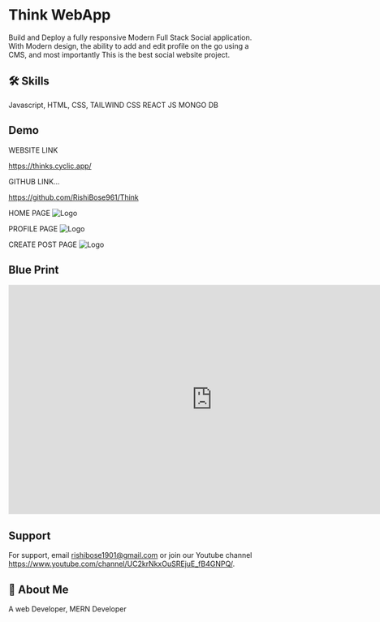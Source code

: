 
# Think WebApp
Build and Deploy a fully responsive Modern Full Stack Social application. With Modern 
design, the ability to add and edit profile on the go using a CMS, and most importantly
This is the best social website project.


## 🛠 Skills
Javascript,
HTML,
CSS,
TAILWIND CSS
REACT JS
MONGO DB

## Demo

WEBSITE LINK

https://thinks.cyclic.app/

GITHUB LINK...

https://github.com/RishiBose961/Think



HOME PAGE
![Logo](https://firebasestorage.googleapis.com/v0/b/waoa-f8825.appspot.com/o/Capture1.PNG?alt=media&token=d2687fa4-d234-4403-bde7-01438d39dbde)

PROFILE PAGE
![Logo](https://firebasestorage.googleapis.com/v0/b/waoa-f8825.appspot.com/o/Capture.PNG?alt=media&token=0ab2ee76-8760-4327-80d9-2c1358a1a9b7)

CREATE POST PAGE
![Logo](https://firebasestorage.googleapis.com/v0/b/waoa-f8825.appspot.com/o/Capture3.PNG?alt=media&token=c3727edf-69be-4a4b-8d0a-3491f9d883fc)


## Blue Print

<iframe style="border: 1px solid rgba(0, 0, 0, 0.1);" width="800" height="450" src="https://www.figma.com/embed?embed_host=share&url=https%3A%2F%2Fwww.figma.com%2Ffile%2FsiNCjEXw2wVQ4udFMnRF1p%2FUntitled%3Fnode-id%3D0%253A1%26t%3DRycrf0DBXLz1Rkql-1" allowfullscreen></iframe>


## Support

For support, email rishibose1901@gmail.com or 
join our Youtube channel https://www.youtube.com/channel/UC2krNkxOuSREjuE_fB4GNPQ/.


## 🚀 About Me
A web Developer, MERN Developer

